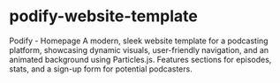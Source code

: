 # podify-website-template
Podify - Homepage A modern, sleek website template for a podcasting platform, showcasing dynamic visuals, user-friendly navigation, and an animated background using Particles.js. Features sections for episodes, stats, and a sign-up form for potential podcasters.
